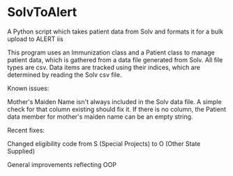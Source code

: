 # SolvToAlert
A Python script which takes patient data from Solv and formats it for a bulk upload to ALERT iis

This program uses an Immunization class and a Patient class to manage patient data, which is gathered from a data file
generated from Solv. All file types are csv. Data items are tracked using their indices, which are determined by reading
the Solv csv file.

Known issues:

Mother's Maiden Name isn't always included in the Solv data file. A simple check for that column existing should fix it.
If there is no column, the Patient data member for mother's maiden name can be an empty string.

Recent fixes:

Changed eligibility code from S (Special Projects) to O (Other State Supplied)

General improvements reflecting OOP 